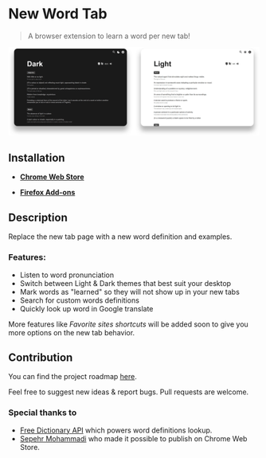 # New Word Tab

> A browser extension to learn a word per new tab!

![Screenshot](./media/github.png)

## Installation

- [**Chrome Web Store**](https://chrome.google.com/webstore/detail/new-word-tab/chmiakanncpjleocgbemoghkkpjicjla)

- [**Firefox Add-ons**](https://addons.mozilla.org/en-US/firefox/addon/new-word-tab/)

## Description

Replace the new tab page with a new word definition and examples.

### Features:

- Listen to word pronunciation
- Switch between Light & Dark themes that best suit your desktop
- Mark words as "learned" so they will not show up in your new tabs
- Search for custom words definitions
- Quickly look up word in Google translate

More features like _Favorite sites shortcuts_ will be added soon to give you more options on the new tab behavior.

## Contribution

You can find the project roadmap [here](https://github.com/sajadhsm/new-word-tab/projects/1).

Feel free to suggest new ideas & report bugs. Pull requests are welcome.

### Special thanks to

- [Free Dictionary API](https://github.com/meetDeveloper/freeDictionaryAPI) which powers word definitions lookup.
- [Sepehr Mohammadi](https://github.com/sepehrity) who made it possible to publish on Chrome Web Store.
